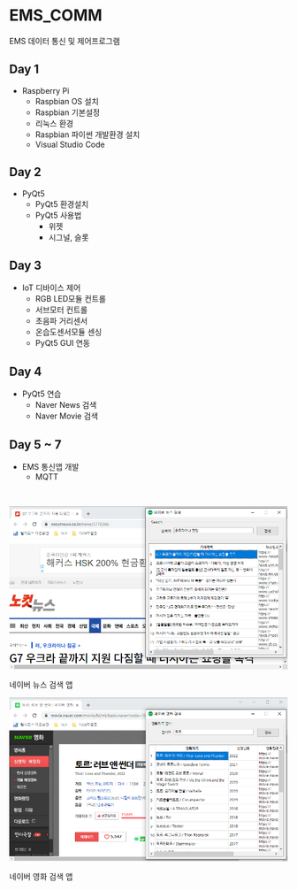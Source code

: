 # EMS_COMM
EMS 데이터 통신 및 제어프로그램

## Day 1
- Raspberry Pi
  - Raspbian OS 설치
  - Raspbian 기본설정
  - 리눅스 환경
  - Raspbian 파이썬 개발환경 설치
  - Visual Studio Code

## Day 2
- PyQt5
  - PyQt5 환경설치
  - PyQt5 사용법
    - 위젯
    - 시그널, 슬롯

## Day 3
- IoT 디바이스 제어
  - RGB LED모듈 컨트롤
  - 서브모터 컨트롤
  - 초음파 거리센서
  - 온습도센서모듈 센싱
  - PyQt5 GUI 연동

## Day 4
- PyQt5 연습
  - Naver News 검색
  - Naver Movie 검색

## Day 5 ~ 7
- EMS 통신앱 개발
  - MQTT

<br />

![네이버 뉴스](https://raw.githubusercontent.com/LKBbb/ems_comm/main/capture/naver_news.png)

네이버 뉴스 검색 앱

![네이버 영화](https://raw.githubusercontent.com/LKBbb/ems_comm/main/capture/naver_movie.png)

네이버 영화 검색 앱
